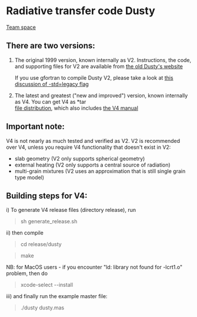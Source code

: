 # Radiative transfer code Dusty

[Team space](https://github.com/dirac-institute/DustyCollaboration)


## There are two versions: 

1) The original 1999 version, known internally as V2. Instructions,
   the code, and supporting files for V2 are available from
   [the old Dusty's website](http://faculty.washington.edu/ivezic/dusty_web/)
   
   If you use gfortran to compile Dusty V2, please take a look at 
   [this discussion of -std=legacy flag](https://github.com/ivezic/dusty/issues/7)

2) The latest and greatest ("new and improved") version, known internally as V4. 
   You can get V4 as *tar  
   [file distribution](release/dusty.tar), 
   which also includes [the V4 manual](release/dusty/docs/manual.pdf)
   
## Important note:

V4 is not nearly as much tested and verified as V2. V2 is recommended over V4, unless
you require V4 functionality that doesn't exist in V2:

- slab geometry (V2 only supports spherical geometry)
- external heating (V2 only supports a central source of radiation)
- multi-grain mixtures (V2 uses an approximation that is still single grain type model) 


## Building steps for V4: 

i) To generate V4 release files (directory release), run 
> sh generate_release.sh

ii) then compile
> cd release/dusty

> make

NB: for MacOS users - if you encounter "ld: library not found for -lcrt1.o" problem, 
then do
> xcode-select --install

iii) and finally run the example master file:
> ./dusty dusty.mas


